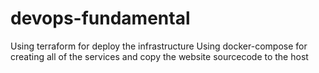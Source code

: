 # devops-fundamental
Using terraform for deploy the infrastructure
Using docker-compose for creating all of the services and copy the website sourcecode to the host
